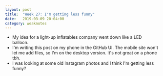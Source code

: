```yaml
---
layout: post
title:  "Week 27: I'm getting less funny"
date:   2019-03-09 20:04:00
category: weaknotes
---
```


* My idea for a light-up inflatables company went down like a LED balloon.
* I'm writing this post on my phone in the GitHub UI. The mobile site won't let me add files, so I'm on the desktop version. It's not great on a phone tbh.
* I was looking at some old Instagram photos and I think I'm getting less funny?
